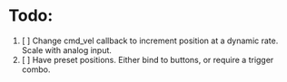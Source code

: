 # Todo:
1. [ ] Change cmd_vel callback to increment position at a dynamic rate. Scale with analog input.
2. [ ] Have preset positions. Either bind to buttons, or require a trigger combo.